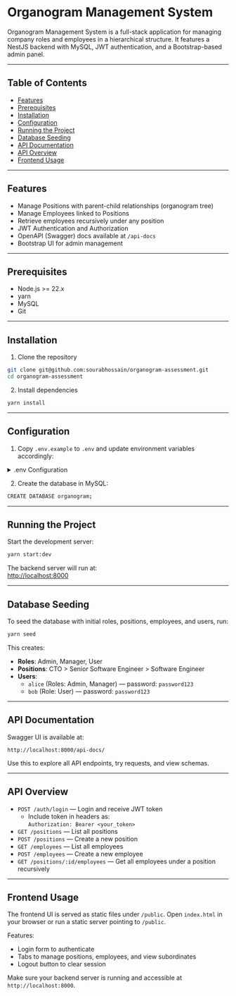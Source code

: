 # Organogram Management System

Organogram Management System is a full-stack application for managing company roles and employees in a hierarchical structure. It features a NestJS backend with MySQL, JWT authentication, and a Bootstrap-based admin panel.

---

## Table of Contents

- [Features](#features)
- [Prerequisites](#prerequisites)
- [Installation](#installation)
- [Configuration](#configuration)
- [Running the Project](#running-the-project)
- [Database Seeding](#database-seeding)
- [API Documentation](#api-documentation)
- [API Overview](#api-overview)
- [Frontend Usage](#frontend-usage)

---

## Features

- Manage Positions with parent-child relationships (organogram tree)
- Manage Employees linked to Positions
- Retrieve employees recursively under any position
- JWT Authentication and Authorization
- OpenAPI (Swagger) docs available at `/api-docs`
- Bootstrap UI for admin management

---

## Prerequisites

- Node.js >= 22.x
- yarn
- MySQL
- Git

---

## Installation

1. Clone the repository

```bash
git clone git@github.com:sourabhossain/organogram-assessment.git
cd organogram-assessment
```

2. Install dependencies

```bash
yarn install
```

---

## Configuration

1. Copy `.env.example` to `.env` and update environment variables accordingly:

<details>
<summary>.env Configuration</summary>

```env
#############################################
#           Server Configuration            #
#############################################

HOST=localhost
PORT=8000

#############################################
#           Database Configuration          #
#############################################

DB_HOST=localhost
DB_PORT=3306
DB_USERNAME=root
DB_PASSWORD=
DB_NAME=organogram
SYNCHRONIZE=true

#############################################
#           JWT Authentication              #
#############################################

JWT_SECRET=your_super_secret_key
JWT_EXPIRES_IN=3600s
```

</details>

2. Create the database in MySQL:

```bash
CREATE DATABASE organogram;
```

---

## Running the Project

Start the development server:

```bash
yarn start:dev
```

The backend server will run at:  
[http://localhost:8000](http://localhost:8000)

---

## Database Seeding

To seed the database with initial roles, positions, employees, and users, run:

```bash
yarn seed
```

This creates:

- **Roles**: Admin, Manager, User
- **Positions**: CTO > Senior Software Engineer > Software Engineer
- **Users**:
    - `alice` (Roles: Admin, Manager) — password: `password123`
    - `bob` (Role: User) — password: `password123`

---

## API Documentation

Swagger UI is available at:

```
http://localhost:8000/api-docs/
```

Use this to explore all API endpoints, try requests, and view schemas.

---

## API Overview

- `POST /auth/login` — Login and receive JWT token
    - Include token in headers as:  
      `Authorization: Bearer <your_token>`
- `GET /positions` — List all positions
- `POST /positions` — Create a new position
- `GET /employees` — List all employees
- `POST /employees` — Create a new employee
- `GET /positions/:id/employees` — Get all employees under a position recursively

---

## Frontend Usage

The frontend UI is served as static files under `/public`.
Open `index.html` in your browser or run a static server pointing to `/public`.

Features:

- Login form to authenticate
- Tabs to manage positions, employees, and view subordinates
- Logout button to clear session

Make sure your backend server is running and accessible at `http://localhost:8000`.
